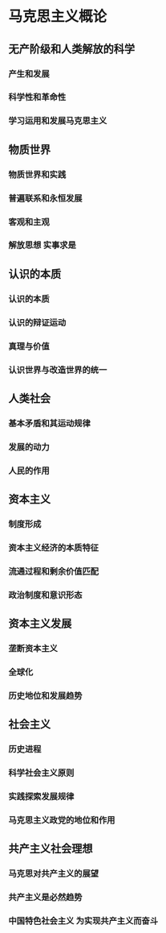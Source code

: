 # 马克思主义概论

## 无产阶级和人类解放的科学

### 产生和发展

### 科学性和革命性

### 学习运用和发展马克思主义

## 物质世界

### 物质世界和实践

### 普遍联系和永恒发展

### 客观和主观

### 解放思想 实事求是

## 认识的本质

### 认识的本质

### 认识的辩证运动

### 真理与价值

### 认识世界与改造世界的统一

## 人类社会

### 基本矛盾和其运动规律

### 发展的动力

### 人民的作用

## 资本主义

### 制度形成

### 资本主义经济的本质特征

### 流通过程和剩余价值匹配

### 政治制度和意识形态

## 资本主义发展

### 垄断资本主义

### 全球化

### 历史地位和发展趋势

## 社会主义

### 历史进程

### 科学社会主义原则

### 实践探索发展规律

### 马克思主义政党的地位和作用

## 共产主义社会理想

### 马克思对共产主义的展望

### 共产主义是必然趋势

### 中国特色社会主义 为实现共产主义而奋斗

